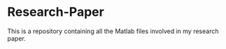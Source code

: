 # Research-Paper
This is a repository containing all the Matlab files involved in my research paper.
